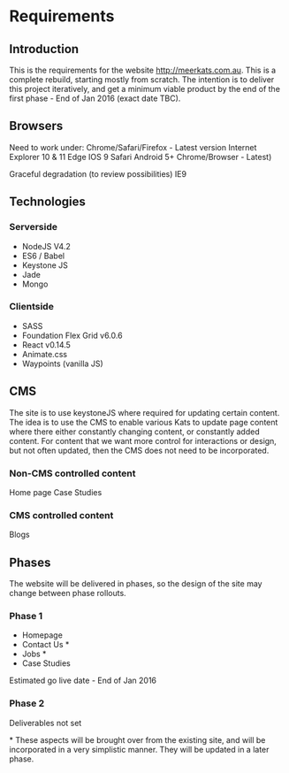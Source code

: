 # Requirements
## Introduction
This is the requirements for the website http://meerkats.com.au.  This is a complete rebuild, starting mostly from scratch.
The intention is to deliver this project iteratively, and get a minimum viable product by the end of the first phase - End of Jan 2016 (exact date TBC).

## Browsers
Need to work under:
Chrome/Safari/Firefox - Latest version
Internet Explorer 10 & 11
Edge
IOS 9 Safari
Android 5+ Chrome/Browser - Latest)

Graceful degradation (to review possibilities)
IE9

## Technologies

### Serverside
* NodeJS V4.2
* ES6 / Babel
* Keystone JS
* Jade
* Mongo

### Clientside
* SASS
* Foundation Flex Grid v6.0.6
* React v0.14.5
* Animate.css
* Waypoints (vanilla JS)

## CMS
The site is to use keystoneJS where required for updating certain content.
The idea is to use the CMS to enable various Kats to update page content where there either constantly changing content, or constantly added content.
For content that we want more control for interactions or design, but not often updated, then the CMS does not need to be incorporated.

### Non-CMS controlled content
Home page
Case Studies

### CMS controlled content
Blogs

## Phases
The website will be delivered in phases, so the design of the site may change between phase rollouts.

### Phase 1
* Homepage
* Contact Us *
* Jobs *
* Case Studies

Estimated go live date - End of Jan 2016

### Phase 2
Deliverables not set

\* These aspects will be brought over from the existing site, and will be incorporated in a very simplistic manner.
They will be updated in a later phase.

